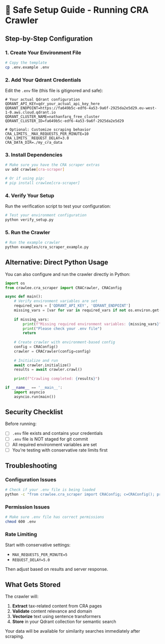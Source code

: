 # 🚀 Safe Setup Guide - Running CRA Crawler

## Step-by-Step Configuration

### 1. Create Your Environment File

```bash
# Copy the template
cp .env.example .env
```

### 2. Add Your Qdrant Credentials

Edit the `.env` file (this file is gitignored and safe):

```env
# Your actual Qdrant configuration
QDRANT_API_KEY=qdr_your_actual_api_key_here
QDRANT_ENDPOINT=https://fa649b5c-edf6-4a53-9a6f-2925da2e5d29.eu-west-1-0.aws.cloud.qdrant.io
QDRANT_CLUSTER_NAME=nathanfarq_free_cluster
QDRANT_CLUSTER_ID=fa649b5c-edf6-4a53-9a6f-2925da2e5d29

# Optional: Customize scraping behavior
CRA_LIMITS__MAX_REQUESTS_PER_MINUTE=10
CRA_LIMITS__REQUEST_DELAY=3.0
CRA_DATA_DIR=./my_cra_data
```

### 3. Install Dependencies

```bash
# Make sure you have the CRA scraper extras
uv add crawlee[cra-scraper]

# Or if using pip:
# pip install crawlee[cra-scraper]
```

### 4. Verify Your Setup

Run the verification script to test your configuration:

```bash
# Test your environment configuration
python verify_setup.py
```

### 5. Run the Crawler

```bash
# Run the example crawler
python examples/cra_scraper_example.py
```

## Alternative: Direct Python Usage

You can also configure and run the crawler directly in Python:

```python
import os
from crawlee.cra_scraper import CRACrawler, CRAConfig

async def main():
    # Verify environment variables are set
    required_vars = ['QDRANT_API_KEY', 'QDRANT_ENDPOINT']
    missing_vars = [var for var in required_vars if not os.environ.get(var)]
    
    if missing_vars:
        print(f"Missing required environment variables: {missing_vars}")
        print("Please check your .env file")
        return
    
    # Create crawler with environment-based config
    config = CRAConfig()
    crawler = CRACrawler(config=config)
    
    # Initialize and run
    await crawler.initialize()
    results = await crawler.crawl()
    
    print(f"Crawling completed: {results}")

if __name__ == '__main__':
    import asyncio
    asyncio.run(main())
```

## Security Checklist

Before running:

- [ ] `.env` file exists and contains your credentials
- [ ] `.env` file is NOT staged for git commit
- [ ] All required environment variables are set
- [ ] You're testing with conservative rate limits first

## Troubleshooting

### Configuration Issues
```bash
# Check if your .env file is being loaded
python -c "from crawlee.cra_scraper import CRAConfig; c=CRAConfig(); print('API key set:', bool(c.qdrant.api_key))"
```

### Permission Issues
```bash
# Make sure .env file has correct permissions
chmod 600 .env
```

### Rate Limiting
Start with conservative settings:
- `MAX_REQUESTS_PER_MINUTE=5`  
- `REQUEST_DELAY=5.0`

Then adjust based on results and server response.

## What Gets Stored

The crawler will:
1. **Extract** tax-related content from CRA pages
2. **Validate** content relevance and domain
3. **Vectorize** text using sentence transformers
4. **Store** in your Qdrant collection for semantic search

Your data will be available for similarity searches immediately after scraping.